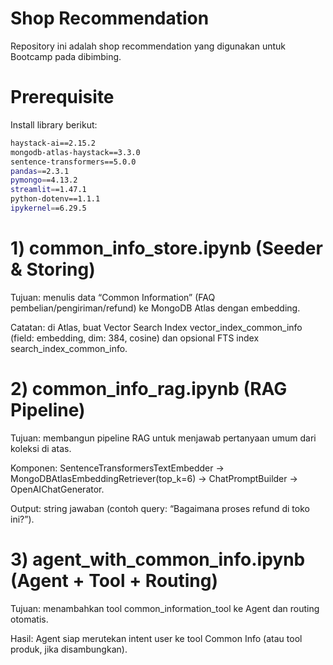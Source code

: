 # Shop Recommendation
Repository ini adalah shop recommendation yang digunakan untuk Bootcamp pada dibimbing.  
# Prerequisite
Install library berikut:
```bash
haystack-ai==2.15.2
mongodb-atlas-haystack==3.3.0
sentence-transformers==5.0.0
pandas==2.3.1
pymongo==4.13.2
streamlit==1.47.1
python-dotenv==1.1.1
ipykernel==6.29.5
```

# 1) common_info_store.ipynb (Seeder & Storing)

Tujuan: menulis data “Common Information” (FAQ pembelian/pengiriman/refund) ke MongoDB Atlas dengan embedding.

Catatan: di Atlas, buat Vector Search Index vector_index_common_info (field: embedding, dim: 384, cosine) dan opsional FTS index search_index_common_info.

# 2) common_info_rag.ipynb (RAG Pipeline)

Tujuan: membangun pipeline RAG untuk menjawab pertanyaan umum dari koleksi di atas.

Komponen:
SentenceTransformersTextEmbedder → MongoDBAtlasEmbeddingRetriever(top_k=6) → ChatPromptBuilder → OpenAIChatGenerator.

Output: string jawaban (contoh query: “Bagaimana proses refund di toko ini?”).

# 3) agent_with_common_info.ipynb (Agent + Tool + Routing)

Tujuan: menambahkan tool common_information_tool ke Agent dan routing otomatis.

Hasil: Agent siap merutekan intent user ke tool Common Info (atau tool produk, jika disambungkan).

